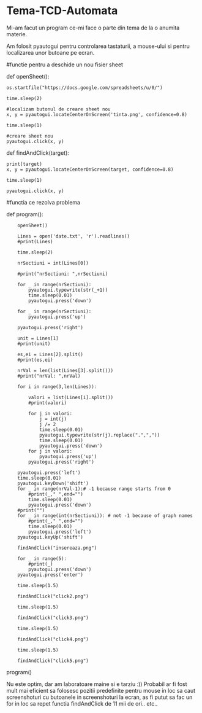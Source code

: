 # Tema-TCD-Automata
Mi-am facut un program ce-mi face o parte din tema de la o anumita materie.

Am folosit pyautogui pentru controlarea tastaturii, a mouse-ului si pentru localizarea unor butoane pe ecran.

#functie pentru a deschide un nou fisier sheet

def openSheet():

    os.startfile("https://docs.google.com/spreadsheets/u/0/")
        
    time.sleep(2)

    #localizam butonul de creare sheet nou
    x, y = pyautogui.locateCenterOnScreen('tinta.png', confidence=0.8)

    time.sleep(1)

    #creare sheet nou
    pyautogui.click(x, y)

def findAndClick(target):

    print(target)
    x, y = pyautogui.locateCenterOnScreen(target, confidence=0.8)
    
    time.sleep(1)

    pyautogui.click(x, y)
    

#functia ce rezolva problema

def program():
    
        openSheet()
        
        Lines = open('date.txt', 'r').readlines()
        #print(Lines)

        time.sleep(2)

        nrSectiuni = int(Lines[0])
        
        #print("nrSectiuni: ",nrSectiuni)
        
        for _ in range(nrSectiuni):
            pyautogui.typewrite(str(_+1))
            time.sleep(0.01)
            pyautogui.press('down')
            
        for _ in range(nrSectiuni):
            pyautogui.press('up')
            
        pyautogui.press('right')
        
        unit = Lines[1]
        #print(unit)

        es,ei = Lines[2].split()
        #print(es,ei)

        nrVal = len(list(Lines[3].split()))
        #print("nrVal: ",nrVal)
        
        for i in range(3,len(Lines)):
            
            valori = list(Lines[i].split())
            #print(valori)
            
            for j in valori:
                j = int(j)
                j /= 2
                time.sleep(0.01)
                pyautogui.typewrite(str(j).replace(".",","))
                time.sleep(0.01)
                pyautogui.press('down')
            for j in valori:
                pyautogui.press('up')
            pyautogui.press('right')

        pyautogui.press('left')
        time.sleep(0.01)
        pyautogui.keyDown('shift')
        for _ in range(nrVal-1):# -1 because range starts from 0
            #print(_," ",end="")
            time.sleep(0.01)
            pyautogui.press('down')
        #print("")
        for _ in range(int(nrSectiuni)): # not -1 because of graph names
            #print(_," ",end="")
            time.sleep(0.01)
            pyautogui.press('left')
        pyautogui.keyUp('shift')

        findAndClick("insereaza.png")

        for _ in range(5):
            #print(_)
            pyautogui.press('down')
        pyautogui.press('enter')
            
        time.sleep(1.5)

        findAndClick("click2.png")

        time.sleep(1.5)

        findAndClick("click3.png")

        time.sleep(1.5)

        findAndClick("click4.png")

        time.sleep(1.5)

        findAndClick("click5.png")

program()

Nu este optim, dar am laboratoare maine si e tarziu :)) Probabil ar fi fost mult mai eficient sa folosesc pozitii predefinite pentru mouse in loc sa caut screenshoturi cu butoanele in screenshoturi la ecran, as fi putut sa fac un for in loc sa repet functia findAndClick de 11 mii de ori.. etc..
